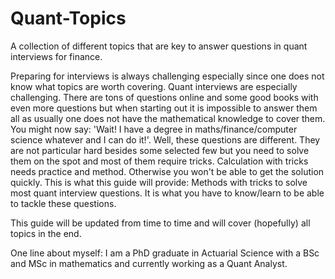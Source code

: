 # Quant-Topics
A collection of different topics that are key to answer questions in quant interviews for finance.

Preparing for interviews is always challenging especially since one does not know what topics are
worth covering. Quant interviews are especially challenging. There are tons of questions online
and some good books with even more questions but when starting out it is impossible to answer them
all as usually one does not have the mathematical knowledge to cover them. You might now say:
'Wait! I have a degree in maths/finance/computer science whatever and I can do it!'. Well,
these questions are different. They are not particular hard besides some selected few but you need 
to solve them on the spot and most of them require tricks. Calculation with tricks needs practice 
and method. Otherwise you won't be able to get the solution quickly. This is what this guide will 
provide: Methods with tricks to solve most quant interview questions. It is what you have to know/learn
to be able to tackle these questions.

This guide will be updated from time to time and will cover (hopefully) all topics in the end.

One line about myself: I am a PhD graduate in Actuarial Science with a BSc and MSc in mathematics and currently working as a Quant Analyst.
